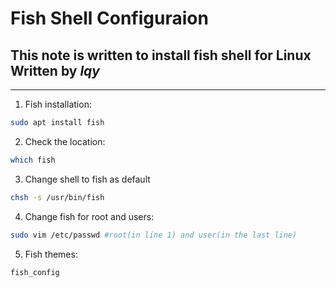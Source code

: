# Fish Shell Configuraion
## This note is written to install fish shell for Linux<br>Written by ***lqy***
---

1. Fish installation:
```bash
sudo apt install fish
```

2. Check the location:
```bash
which fish
```

3. Change shell to fish as default
```bash
chsh -s /usr/bin/fish
```

4. Change fish for root and users:
```bash
sudo vim /etc/passwd #root(in line 1) and user(in the last line)
```

5. Fish themes:
```bash
fish_config
```
